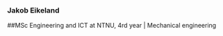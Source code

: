 ### Jakob Eikeland
##MSc Engineering and ICT at NTNU, 4rd year | Mechanical engineering

<!--
**JakobEik/JakobEik** is a ✨ _special_ ✨ repository because its `README.md` (this file) appears on your GitHub profile.


- 🔭 I’m currently working on an autonomous robot
- 🌱 I’m currently learning AI
- 📫 How to reach me: jakeik@hotmail.com



